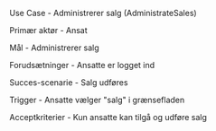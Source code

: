Use Case - Administrerer salg (AdministrateSales)

Primær aktør - Ansat

Mål - Administrerer salg

Forudsætninger - Ansatte er logget ind

Succes-scenarie - Salg udføres

Trigger - Ansatte vælger "salg" i grænsefladen

Acceptkriterier - Kun ansatte kan tilgå og udføre salg
		  

